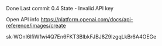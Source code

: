 Done 
Last commit 0.4
State - Invalid API key

Open API info 
https://platform.openai.com/docs/api-reference/images/create

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